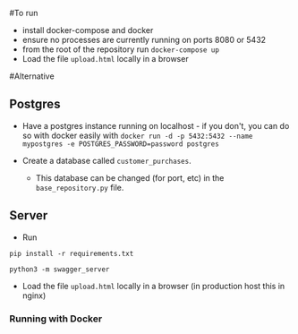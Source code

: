 #To run
- install docker-compose and docker
- ensure no processes are currently running on ports 8080 or 5432
- from the root of the repository run `docker-compose up`
- Load the file `upload.html` locally in a browser

#Alternative
## Postgres
- Have a postgres instance running on localhost - if you don't, you can do so with docker easily with
`docker run -d -p 5432:5432 --name mypostgres -e POSTGRES_PASSWORD=password postgres`

- Create a database called `customer_purchases`.

    - This database can be changed (for port, etc) in the `base_repository.py` file.

## Server
- Run 

`pip install -r requirements.txt`

`python3 -m swagger_server`

- Load the file `upload.html` locally in a browser (in production host this in nginx)


### Running with Docker

